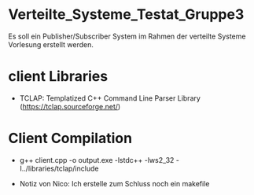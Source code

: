 # Verteilte_Systeme_Testat_Gruppe3
Es soll ein Publisher/Subscriber System im Rahmen der verteilte Systeme Vorlesung erstellt werden.
# client Libraries
- TCLAP: Templatized C++ Command Line Parser Library (https://tclap.sourceforge.net/)
# Client Compilation
- g++ client.cpp -o output.exe -lstdc++ -lws2_32 -I../libraries/tclap/include

- Notiz von Nico: Ich erstelle zum Schluss noch ein makefile
